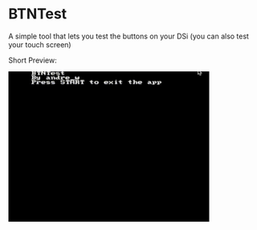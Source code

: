 # BTNTest
A simple tool that lets you test the buttons on your DSi
(you can also test your touch screen)

Short Preview:

<img src="/readmeimgs/showcase.gif" width="400" height="300"/>

